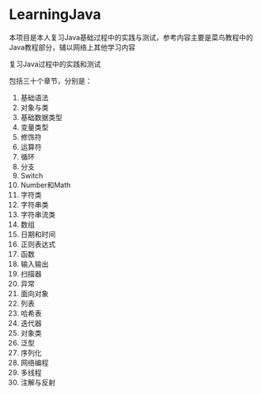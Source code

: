 # LearningJava

  本项目是本人复习Java基础过程中的实践与测试，参考内容主要是菜鸟教程中的Java教程部分，辅以网络上其他学习内容

  复习Java过程中的实践和测试

  包括三十个章节，分别是：

1. 基础语法
2. 对象与类
3. 基础数据类型
4. 变量类型
5. 修饰符
6. 运算符
7. 循环
8. 分支
9. Switch
10. Number和Math
11. 字符类
12. 字符串类
13. 字符串流类
14. 数组
15. 日期和时间
16. 正则表达式
17. 函数
18. 输入输出
19. 扫描器
20. 异常
21. 面向对象
22. 列表
23. 哈希表
24. 迭代器
25. 对象类
26. 泛型
27. 序列化
28. 网络编程
29. 多线程
30. 注解与反射
